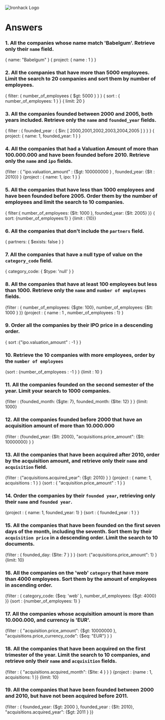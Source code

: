 ![Ironhack Logo](https://i.imgur.com/1QgrNNw.png)

# Answers

### 1. All the companies whose name match 'Babelgum'. Retrieve only their `name` field.

{ name: "Babelgum" }
{ project: { name : 1 } }

### 2. All the companies that have more than 5000 employees. Limit the search to 20 companies and sort them by **number of employees**.

{ filter: { number_of_employees { \$gt: 5000 } } }
{ sort : { number_of_employees: 1 } }
{ limit: 20 }

### 3. All the companies founded between 2000 and 2005, both years included. Retrieve only the `name` and `founded_year` fields.

{ filter : { founded_year : { \$in: [ 2000,2001,2002,2003,2004,2005 ] } } }
{ project: { name: 1, founded_year: 1 } }

### 4. All the companies that had a Valuation Amount of more than 100.000.000 and have been founded before 2010. Retrieve only the `name` and `ipo` fields.

{filter : { "ipo.valuation_amount" : {$gt: 100000000 } , founded_year: {$lt : 2010}} }
{project : { name: 1, ipo: 1 } }

<!-- Your Code Goes Here -->

### 5. All the companies that have less than 1000 employees and have been founded before 2005. Order them by the number of employees and limit the search to 10 companies.

{ filter:{ number_of_employees: {$lt: 1000 }, founded_year: {$lt: 2005} }}
{ sort: {number_of_employees:1} }
{limit : {10}}

### 6. All the companies that don't include the `partners` field.

{ partners: { \$exists: false } }

### 7. All the companies that have a null type of value on the `category_code` field.

{ category_code: { \$type: 'null' } }

### 8. All the companies that have at least 100 employees but less than 1000. Retrieve only the `name` and `number of employees` fields.

{filter : { number_of_employees: {$gte: 100}, number_of_employees: {$lt: 1000 } }}
{project : { name : 1 , number_of_employees : 1} }

### 9. Order all the companies by their IPO price in a descending order.

{ sort :{"ipo.valuation_amount" : -1 } }

### 10. Retrieve the 10 companies with more employees, order by the `number of employees`

{sort : {number_of_employees : -1 } }
{limit : 10 }

### 11. All the companies founded on the second semester of the year. Limit your search to 1000 companies.

{filter : {founded_month: {$gte: 7}, founded_month: {$lte: 12} } }
{limit: 1000}

<!-- ### 12. All the companies that have been 'deadpooled' after the third year. -->

<!-- Your Code Goes Here -->

### 12. All the companies founded before 2000 that have an acquisition amount of more than 10.000.000

{filter : {founded_year: {$lt: 2000}, "acquisitions.price_amount": {$lt: 10000000} } }

<!-- Your Code Goes Here -->

### 13. All the companies that have been acquired after 2010, order by the acquisition amount, and retrieve only their `name` and `acquisition` field.

{filter : {"acquisitions.acquired_year": {\$gt: 2010} } }
{project : { name: 1, acquisitions : 1 } }
{sort : { "acquisition.price_amount" : 1 } }

### 14. Order the companies by their `founded year`, retrieving only their `name` and `founded year`.

{project : { name: 1, founded_year: 1} }
{sort : { founded_year : 1 } }

### 15. All the companies that have been founded on the first seven days of the month, including the seventh. Sort them by their `acquisition price` in a descending order. Limit the search to 10 documents.

{filter : { founded_day: {\$lte: 7 } } }
{sort: {"acquisitions.price_amount": 1} }
{limit: 10}

### 16. All the companies on the 'web' `category` that have more than 4000 employees. Sort them by the amount of employees in ascending order.

{filter : { category_code: {$eq: 'web' }, number_of_employees: {$gt: 4000} }}
{sort : {number_of_employees: 1} }

### 17. All the companies whose acquisition amount is more than 10.000.000, and currency is 'EUR'.

{filter : { "acquisition.price_amount": {$gt: 10000000 }, "acquisitions.price_currency_code": {$eq: "EUR"} } }

### 18. All the companies that have been acquired on the first trimester of the year. Limit the search to 10 companies, and retrieve only their `name` and `acquisition` fields.

{filter : { "acquisitions.acquired_month": {\$lte: 4 } } }
{project : {name : 1, acquisitions: 1 }}
{limit: 10}

### 19. All the companies that have been founded between 2000 and 2010, but have not been acquired before 2011.

{filter : { founded_year: {$gt: 2000 }, founded_year : {$lt: 2010}, "acquisitions.acquired_year": {\$gt: 2011 } }}
